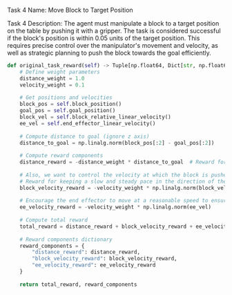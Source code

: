 Task 4 Name: Move Block to Target Position

Task 4 Description: The agent must manipulate a block to a target position on the table by pushing it with a gripper. The task is considered successful if the block's position is within 0.05 units of the target position. This requires precise control over the manipulator's movement and velocity, as well as strategic planning to push the block towards the goal efficiently.

```python
def original_task_reward(self) -> Tuple[np.float64, Dict[str, np.float64]]:
    # Define weight parameters
    distance_weight = 1.0
    velocity_weight = 0.1
    
    # Get positions and velocities
    block_pos = self.block_position()
    goal_pos = self.goal_position()
    block_vel = self.block_relative_linear_velocity()
    ee_vel = self.end_effector_linear_velocity()
    
    # Compute distance to goal (ignore z axis)
    distance_to_goal = np.linalg.norm(block_pos[:2] - goal_pos[:2])
    
    # Compute reward components
    distance_reward = -distance_weight * distance_to_goal  # Reward for moving block closer to goal
    
    # Also, we want to control the velocity at which the block is pushed towards the goal
    # Reward for keeping a slow and steady pace in the direction of the goal
    block_velocity_reward = -velocity_weight * np.linalg.norm(block_vel)
    
    # Encourage the end effector to move at a reasonable speed to ensure precise control
    ee_velocity_reward = -velocity_weight * np.linalg.norm(ee_vel)
    
    # Compute total reward
    total_reward = distance_reward + block_velocity_reward + ee_velocity_reward
    
    # Reward components dictionary
    reward_components = {
        "distance_reward": distance_reward,
        "block_velocity_reward": block_velocity_reward,
        "ee_velocity_reward": ee_velocity_reward
    }
    
    return total_reward, reward_components
```